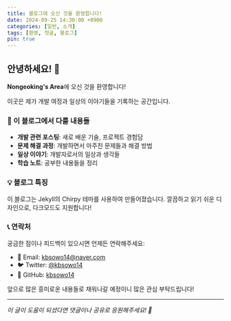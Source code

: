 ```yaml
---
title: 블로그에 오신 것을 환영합니다!
date: 2024-09-25 14:30:00 +0900
categories: [일반, 소개]
tags: [환영, 첫글, 블로그]
pin: true
---
```


## 안녕하세요! 👋

**Nongeoking's Area**에 오신 것을 환영합니다!

이곳은 제가 개발 여정과 일상의 이야기들을 기록하는 공간입니다.

### 🎯 이 블로그에서 다룰 내용들

- **개발 관련 포스팅**: 새로 배운 기술, 프로젝트 경험담
- **문제 해결 과정**: 개발하면서 마주친 문제들과 해결 방법
- **일상 이야기**: 개발자로서의 일상과 생각들
- **학습 노트**: 공부한 내용들을 정리

### 💡 블로그 특징

이 블로그는 Jekyll의 Chirpy 테마를 사용하여 만들어졌습니다. 
깔끔하고 읽기 쉬운 디자인으로, 다크모드도 지원합니다!

### 📞 연락처

궁금한 점이나 피드백이 있으시면 언제든 연락해주세요:
- 📧 Email: kbsowo14@naver.com
- 🐦 Twitter: [@kbsowo14](https://twitter.com/kbsowo14)
- 🐙 GitHub: [kbsowo14](https://github.com/kbsowo14)

앞으로 많은 흥미로운 내용들로 채워나갈 예정이니 많은 관심 부탁드립니다!

---

*이 글이 도움이 되셨다면 댓글이나 공유로 응원해주세요! 🙌*
